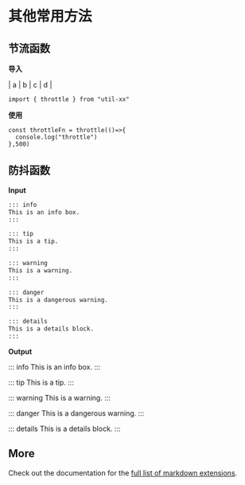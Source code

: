 # 其他常用方法

## 节流函数

**导入**

| a | b | c | d |


```js{4}
import { throttle } from "util-xx"
```

**使用**

```js{4}
const throttleFn = throttle(()=>{
  console.log("throttle")
},500)

```

## 防抖函数

**Input**

```md
::: info
This is an info box.
:::

::: tip
This is a tip.
:::

::: warning
This is a warning.
:::

::: danger
This is a dangerous warning.
:::

::: details
This is a details block.
:::
```

**Output**

::: info
This is an info box.
:::

::: tip
This is a tip.
:::

::: warning
This is a warning.
:::

::: danger
This is a dangerous warning.
:::

::: details
This is a details block.
:::

## More

Check out the documentation for the [full list of markdown extensions](https://vitepress.dev/guide/markdown).
